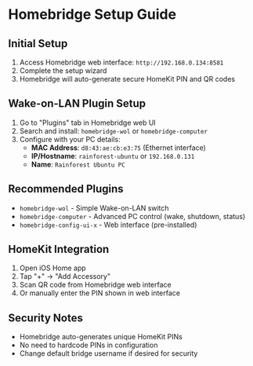 # Homebridge Setup Guide

## Initial Setup

1. Access Homebridge web interface: `http://192.168.0.134:8581`
2. Complete the setup wizard
3. Homebridge will auto-generate secure HomeKit PIN and QR codes

## Wake-on-LAN Plugin Setup

1. Go to "Plugins" tab in Homebridge web UI
2. Search and install: `homebridge-wol` or `homebridge-computer`
3. Configure with your PC details:
   - **MAC Address**: `d8:43:ae:cb:e3:75` (Ethernet interface)
   - **IP/Hostname**: `rainforest-ubuntu` or `192.168.0.131`
   - **Name**: `Rainforest Ubuntu PC`

## Recommended Plugins

- `homebridge-wol` - Simple Wake-on-LAN switch
- `homebridge-computer` - Advanced PC control (wake, shutdown, status)
- `homebridge-config-ui-x` - Web interface (pre-installed)

## HomeKit Integration

1. Open iOS Home app
2. Tap "+" → "Add Accessory"
3. Scan QR code from Homebridge web interface
4. Or manually enter the PIN shown in web interface

## Security Notes

- Homebridge auto-generates unique HomeKit PINs
- No need to hardcode PINs in configuration
- Change default bridge username if desired for security
